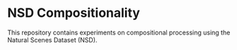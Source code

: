 # NSD Compositionality

This repository contains experiments on compositional processing using the Natural Scenes Dataset (NSD).